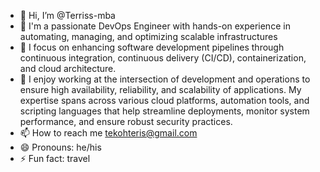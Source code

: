 - 👋 Hi, I’m @Terriss-mba
- 👀 I'm a passionate DevOps Engineer with hands-on experience in automating, managing, and optimizing scalable infrastructures
- 🌱 I focus on enhancing software development pipelines through continuous integration, continuous delivery (CI/CD), containerization, and cloud architecture.
- 💞️ I enjoy working at the intersection of development and operations to ensure high availability, reliability, and scalability of applications. My expertise spans across various cloud platforms, automation tools, and scripting languages that help streamline deployments, monitor system performance, and ensure robust security practices.
- 📫 How to reach me tekohteris@gmail.com
- 😄 Pronouns: he/his
- ⚡ Fun fact: travel

<!---
Terriss-mba/Terriss-mba is a ✨ special ✨ repository because its `README.md` (this file) appears on your GitHub profile.
You can click the Preview link to take a look at your changes.
--->




